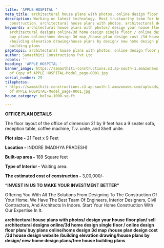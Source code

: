 ```yaml
---
title: 'APPLE HOSPITAL '
meta_title: architectural house plans with photos, online design floor plan.
description: Working on latest technology. Most trustworthy team for house c& building
  construction. architectural house plans with photos. architectural designs online.
keywords: architectural house plans with photos/ design your house floor plan/ sell
  architectural designs online/3d home design single floor / online design floor plan/
  buy plans online/home design 3d map /house plan design cost /3d house design website
  /building elevation drawing/house plans by design/ new home design plans/free house
  building plans
pagetopic: architectural house plans with photos, online design floor plan.
author: Samasthiti Constructions Pvt Ltd
robots: ''
heading: 'APPLE HOSPITAL '
banner_image: https://samasthiti-constructions.s3.ap-south-1.amazonaws.com/uploads/Copy
  of Copy of APPLE HOSPITAL-Model_page-0001.jpg
serial_number: 29
tilephotos:
- https://samasthiti-constructions.s3.ap-south-1.amazonaws.com/uploads/Copy of Copy
  of APPLE HOSPITAL-Model_page-0001.jpg
house_category: below-1000-sq-ft

---
```

**OFFICE PLAN DETAILS**

The floor layout of the office of dimension 21 by 9 feet has a 9 seater sofa, reception table, coffee machine, T.v. unite, and Shelf unite. 

**Plot size -** 21 Feet x 9 Feet

**Location -** INDORE (MADHYA PRADESH)

**Built-up area -** 189 Square feet

**Type of Interior -** Waiting area. 

**The estimated cost of construction -** 3,00,000/-

**“INVEST IN US TO MAKE YOUR INVESTMENT BETTER”**

Offering You With All The Solutions From Designing To The Construction Of Your Home. We Have The Best Team Of Engineers, Interior Designers, Civil Contractors, And Architects In Indore. Start Your Home Construction With Our Expertise In It.

**architectural house plans with photos/ design your house floor plan/ sell architectural designs online/3d home design single floor / online design floor plan/ buy plans online/home design 3d map /house plan design cost /3d house design website /building elevation drawing/house plans by design/ new home design plans/free house building plans**